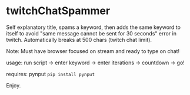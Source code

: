 # twitchChatSpammer
Self explanatory title, spams a keyword, then adds the same keyword to itself to avoid "same message cannot be sent for 30 seconds" error in twitch. Automatically breaks at 500 chars (twitch chat limit). 

Note: Must have browser focused on stream and ready to type on chat!

usage: run script -> enter keyword -> enter iterations -> countdown -> go!

requires: pynput
`pip install pynput`

Enjoy.
